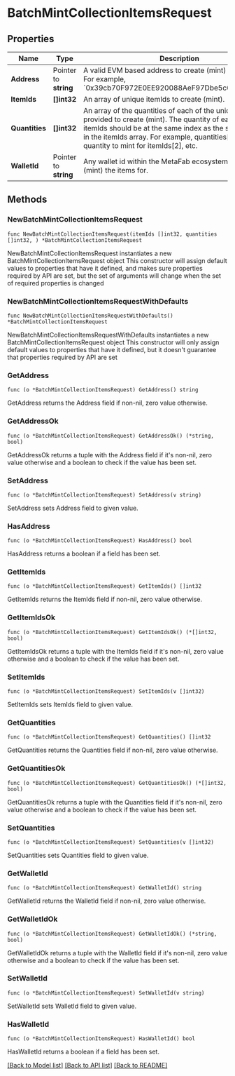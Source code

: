# BatchMintCollectionItemsRequest

## Properties

Name | Type | Description | Notes
------------ | ------------- | ------------- | -------------
**Address** | Pointer to **string** | A valid EVM based address to create (mint) the items for. For example, &#x60;0x39cb70F972E0EE920088AeF97Dbe5c6251a9c25D&#x60;. | [optional] 
**ItemIds** | **[]int32** | An array of unique itemIds to create (mint). | 
**Quantities** | **[]int32** | An array of the quantities of each of the unique itemIds provided to create (mint). The quantity of each itemId in itemIds should be at the same index as the specific itemId in the itemIds array. For example, quantities[2] defines the quantity to mint for itemIds[2], etc. | 
**WalletId** | Pointer to **string** | Any wallet id within the MetaFab ecosystem to create (mint) the items for. | [optional] 

## Methods

### NewBatchMintCollectionItemsRequest

`func NewBatchMintCollectionItemsRequest(itemIds []int32, quantities []int32, ) *BatchMintCollectionItemsRequest`

NewBatchMintCollectionItemsRequest instantiates a new BatchMintCollectionItemsRequest object
This constructor will assign default values to properties that have it defined,
and makes sure properties required by API are set, but the set of arguments
will change when the set of required properties is changed

### NewBatchMintCollectionItemsRequestWithDefaults

`func NewBatchMintCollectionItemsRequestWithDefaults() *BatchMintCollectionItemsRequest`

NewBatchMintCollectionItemsRequestWithDefaults instantiates a new BatchMintCollectionItemsRequest object
This constructor will only assign default values to properties that have it defined,
but it doesn't guarantee that properties required by API are set

### GetAddress

`func (o *BatchMintCollectionItemsRequest) GetAddress() string`

GetAddress returns the Address field if non-nil, zero value otherwise.

### GetAddressOk

`func (o *BatchMintCollectionItemsRequest) GetAddressOk() (*string, bool)`

GetAddressOk returns a tuple with the Address field if it's non-nil, zero value otherwise
and a boolean to check if the value has been set.

### SetAddress

`func (o *BatchMintCollectionItemsRequest) SetAddress(v string)`

SetAddress sets Address field to given value.

### HasAddress

`func (o *BatchMintCollectionItemsRequest) HasAddress() bool`

HasAddress returns a boolean if a field has been set.

### GetItemIds

`func (o *BatchMintCollectionItemsRequest) GetItemIds() []int32`

GetItemIds returns the ItemIds field if non-nil, zero value otherwise.

### GetItemIdsOk

`func (o *BatchMintCollectionItemsRequest) GetItemIdsOk() (*[]int32, bool)`

GetItemIdsOk returns a tuple with the ItemIds field if it's non-nil, zero value otherwise
and a boolean to check if the value has been set.

### SetItemIds

`func (o *BatchMintCollectionItemsRequest) SetItemIds(v []int32)`

SetItemIds sets ItemIds field to given value.


### GetQuantities

`func (o *BatchMintCollectionItemsRequest) GetQuantities() []int32`

GetQuantities returns the Quantities field if non-nil, zero value otherwise.

### GetQuantitiesOk

`func (o *BatchMintCollectionItemsRequest) GetQuantitiesOk() (*[]int32, bool)`

GetQuantitiesOk returns a tuple with the Quantities field if it's non-nil, zero value otherwise
and a boolean to check if the value has been set.

### SetQuantities

`func (o *BatchMintCollectionItemsRequest) SetQuantities(v []int32)`

SetQuantities sets Quantities field to given value.


### GetWalletId

`func (o *BatchMintCollectionItemsRequest) GetWalletId() string`

GetWalletId returns the WalletId field if non-nil, zero value otherwise.

### GetWalletIdOk

`func (o *BatchMintCollectionItemsRequest) GetWalletIdOk() (*string, bool)`

GetWalletIdOk returns a tuple with the WalletId field if it's non-nil, zero value otherwise
and a boolean to check if the value has been set.

### SetWalletId

`func (o *BatchMintCollectionItemsRequest) SetWalletId(v string)`

SetWalletId sets WalletId field to given value.

### HasWalletId

`func (o *BatchMintCollectionItemsRequest) HasWalletId() bool`

HasWalletId returns a boolean if a field has been set.


[[Back to Model list]](../README.md#documentation-for-models) [[Back to API list]](../README.md#documentation-for-api-endpoints) [[Back to README]](../README.md)


